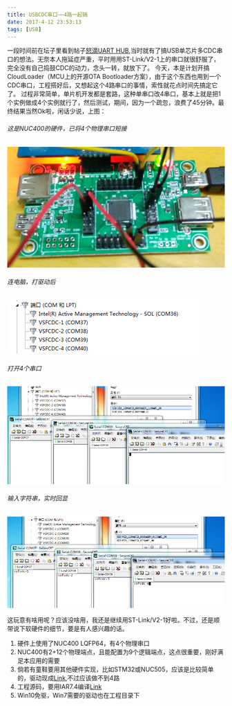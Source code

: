 ```yaml
---
title: USBCDC串口——4路一起搞
date: 2017-4-12 23:53:13
tags: [USB]
---
```

一段时间前在坛子里看到帖子[怒滴UART HUB](http://bbs.eeworld.com.cn/forum.php?mod=viewthread&tid=521417),当时就有了搞USB单芯片多CDC串口的想法。无奈本人拖延症严重，平时用用ST-Link/V2-1上的串口就很舒服了，完全没有自己捣鼓CDC的动力，念头一转，就放下了。
今天，本是计划开搞CloudLoader（MCU上的开源OTA Bootloader方案），由于这个东西也用到一个CDC串口，工程搭好后，又想起这个4路串口的事情，索性就花点时间先搞定它了。
过程非常简单，单片机开发都是套路，这种单串口改4串口，基本上就是把1个实例做成4个实例就行了，然后测试，期间，因为一个疏忽，浪费了45分钟。最终结果当然Ok啦，闲话少说，上图：

###### 这是NUC400的硬件，已将4个物理串口短接
![](cdc_4port/3.png)

###### 连电脑，打驱动后
![](cdc_4port/2.png)

###### 打开4个串口
![](cdc_4port/4.png)

###### 输入字符串，实时回显
![](cdc_4port/5.png)

这玩意有啥用呢？应该没啥用，我还是继续用ST-Link/V2-1好啦。不过，还是顺带说下软硬件的细节，要是有人感兴趣的话。
1. 硬件上使用了NUC400 LQFP64，有4个物理串口
2. NUC400有2+12个物理端点，且能配置为9个逻辑端点，这点很重要，刚好满足本应用的需要
3. 倘若有童鞋要用其他硬件实现，比如STM32或NUC505，应该是比较简单的，驱动现成[Link](https://github.com/talpachen/vsf/tree/CloudLoader/vsf/interfaces/cpu),不过应该做不到4路
4. 工程源码，要用IAR7.4编译[Link](https://github.com/talpachen/vsf/tree/CloudLoader/vsf/example/4Port-USBCDC)
5. Win10免驱，Win7需要的驱动也在工程目录下
